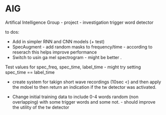 # AIG
Artifical Intelligence Group - project - investigation trigger word detector 

to dos:
* Add in simpler RNN and CNN models (+ test)
* SpecAugment - add random masks to frequency/time - according to reserach this helps improve performance 
* Switch to usin ga mel spectrogram - might be better .

Test values for spec_freq, spec_time, label_time  - might try setting spec_time == label_time 


* create system for takign short wave recordings (10sec <) and then apply the mdoel to then return an indication if the tw detector was activated. 

* Change initial training data to include 0-4 words random (non overlapping) with some trigger words and some not.  - should improve the utility of the tw detector
